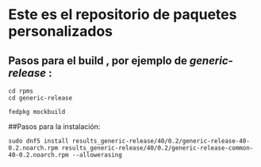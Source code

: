 
# Este es el repositorio de paquetes personalizados

## Pasos para el build , por ejemplo de *generic-release* :
```
cd rpms
cd generic-release

fedpkg mockbuild
```

##Pasos para la instalación:
```
sudo dnf5 install results_generic-release/40/0.2/generic-release-40-0.2.noarch.rpm results_generic-release/40/0.2/generic-release-common-40-0.2.noarch.rpm --allowerasing
```
